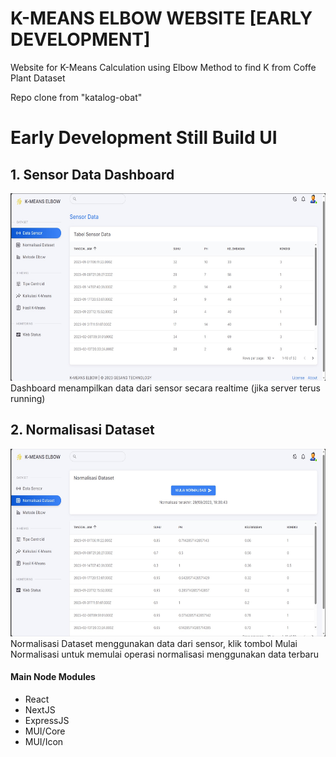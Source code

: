 # K-MEANS ELBOW WEBSITE [EARLY DEVELOPMENT]

Website for K-Means Calculation using Elbow Method to find K from Coffe Plant Dataset

Repo clone from "katalog-obat"

# Early Development Still Build UI

## 1. Sensor Data Dashboard

<img src="https://github.com/GesangPJ/kmeans-js/blob/main/data/img/sensor-data-dashboard.jpg" width = "600" height = "300" >
Dashboard menampilkan data dari sensor secara realtime (jika server terus running)

## 2. Normalisasi Dataset

<img src="https://github.com/GesangPJ/kmeans-js/blob/main/data/img/normalisasi.jpg" width = "600" height = "300" >
Normalisasi Dataset menggunakan data dari sensor, klik tombol Mulai Normalisasi untuk memulai operasi normalisasi menggunakan data terbaru

#### Main Node Modules

- React
- NextJS
- ExpressJS
- MUI/Core
- MUI/Icon
